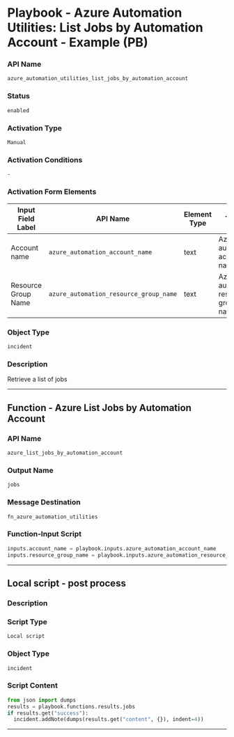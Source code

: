 <!--
    DO NOT MANUALLY EDIT THIS FILE
    THIS FILE IS AUTOMATICALLY GENERATED WITH resilient-sdk codegen
    Generated with resilient-sdk v50.0.151
-->

# Playbook - Azure Automation Utilities: List Jobs by Automation Account - Example (PB)

### API Name
`azure_automation_utilities_list_jobs_by_automation_account`

### Status
`enabled`

### Activation Type
`Manual`

### Activation Conditions
`-`

### Activation Form Elements
| Input Field Label | API Name | Element Type | Tooltip | Requirement |
| ----------------- | -------- | ------------ | ------- | ----------- |
| Account name | `azure_automation_account_name` | text | Azure automation account name | Always |
| Resource Group Name | `azure_automation_resource_group_name` | text | Azure automation resource group name | Always |

### Object Type
`incident`

### Description
Retrieve a list of jobs


---
## Function - Azure List Jobs by Automation Account

### API Name
`azure_list_jobs_by_automation_account`

### Output Name
`jobs`

### Message Destination
`fn_azure_automation_utilities`

### Function-Input Script
```python
inputs.account_name = playbook.inputs.azure_automation_account_name
inputs.resource_group_name = playbook.inputs.azure_automation_resource_group_name
```

---

## Local script - post process

### Description


### Script Type
`Local script`

### Object Type
`incident`

### Script Content
```python
from json import dumps
results = playbook.functions.results.jobs
if results.get("success"):
  incident.addNote(dumps(results.get("content", {}), indent=4))
```

---

